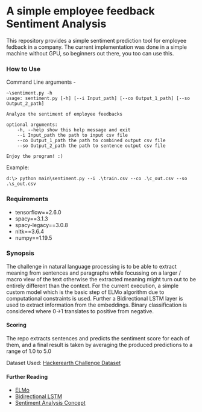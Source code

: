 # A simple employee feedback Sentiment Analysis

This repository provides a simple sentiment prediction tool for employee fedback in a company. The current implementation was done in a simple machine without GPU, so beginners out there, you too can use this.

### How to Use
Command Line arguments -
```shell
~\sentiment.py -h
usage: sentiment.py [-h] [--i Input_path] [--co Output_1_path] [--so Output_2_path]

Analyze the sentiment of employee feedbacks

optional arguments:
	-h, --help show this help message and exit
	--i Input_path the path to input csv file
	--co Output_1_path the path to combined output csv file
	--so Output_2_path the path to sentence output csv file
	
Enjoy the program! :)
```
Example: 


    d:\> python main\sentiment.py --i .\train.csv --co .\c_out.csv --so .\s_out.csv

### Requirements
- tensorflow==2.6.0
- spacy==3.1.3
- spacy-legacy==3.0.8
- nltk==3.6.4
- numpy==1.19.5



### Synopsis
The challenge in natural language processing is to be able to extract meaning from sentences and paragraphs while focussing on a larger / macro view of the text otherwise the extracted meaning might turn out to be entirely different than the context. For the current execution, a simple custom model which is the basic step of ELMo algorithm due to computational constraints is used. Further a Bidirectional LSTM layer is used to extract information from the embeddings. Binary classification is considered where 0->1 translates to positive from negative.

#### Scoring
The repo extracts sentences and predicts the sentiment score for each of them, and a final result is taken by averaging the produced predictions to a range of 1.0 to 5.0



Dataset Used: [Hackerearth Challenge Dataset](https://www.hackerearth.com/challenges/hiring/ericsson-ml-challenge-2019/machine-learning/abc-test/ "Hackerearth Challenge Dataset")






#### Further Reading
- [ELMo](https://www.analyticsvidhya.com/blog/2019/03/learn-to-use-elmo-to-extract-features-from-text/ "ELMo")
- [Bidirectional LSTM](https://analyticsindiamag.com/complete-guide-to-bidirectional-lstm-with-python-codes/ "Bidirectional LSTM")
- [Sentiment Analysis Concept](https://towardsdatascience.com/sentiment-analysis-concept-analysis-and-applications-6c94d6f58c17 "Sentiment Analysis Concept")

